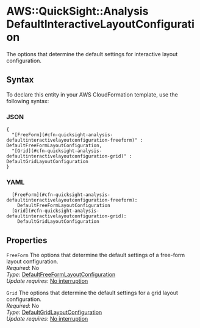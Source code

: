 # AWS::QuickSight::Analysis DefaultInteractiveLayoutConfiguration<a name="aws-properties-quicksight-analysis-defaultinteractivelayoutconfiguration"></a>

The options that determine the default settings for interactive layout configuration\.

## Syntax<a name="aws-properties-quicksight-analysis-defaultinteractivelayoutconfiguration-syntax"></a>

To declare this entity in your AWS CloudFormation template, use the following syntax:

### JSON<a name="aws-properties-quicksight-analysis-defaultinteractivelayoutconfiguration-syntax.json"></a>

```
{
  "[FreeForm](#cfn-quicksight-analysis-defaultinteractivelayoutconfiguration-freeform)" : DefaultFreeFormLayoutConfiguration,
  "[Grid](#cfn-quicksight-analysis-defaultinteractivelayoutconfiguration-grid)" : DefaultGridLayoutConfiguration
}
```

### YAML<a name="aws-properties-quicksight-analysis-defaultinteractivelayoutconfiguration-syntax.yaml"></a>

```
  [FreeForm](#cfn-quicksight-analysis-defaultinteractivelayoutconfiguration-freeform):
    DefaultFreeFormLayoutConfiguration
  [Grid](#cfn-quicksight-analysis-defaultinteractivelayoutconfiguration-grid):
    DefaultGridLayoutConfiguration
```

## Properties<a name="aws-properties-quicksight-analysis-defaultinteractivelayoutconfiguration-properties"></a>

`FreeForm` <a name="cfn-quicksight-analysis-defaultinteractivelayoutconfiguration-freeform"></a>
The options that determine the default settings of a free\-form layout configuration\.  
_Required_: No  
_Type_: [DefaultFreeFormLayoutConfiguration](aws-properties-quicksight-analysis-defaultfreeformlayoutconfiguration.md)  
_Update requires_: [No interruption](https://docs.aws.amazon.com/AWSCloudFormation/latest/UserGuide/using-cfn-updating-stacks-update-behaviors.html#update-no-interrupt)

`Grid` <a name="cfn-quicksight-analysis-defaultinteractivelayoutconfiguration-grid"></a>
The options that determine the default settings for a grid layout configuration\.  
_Required_: No  
_Type_: [DefaultGridLayoutConfiguration](aws-properties-quicksight-analysis-defaultgridlayoutconfiguration.md)  
_Update requires_: [No interruption](https://docs.aws.amazon.com/AWSCloudFormation/latest/UserGuide/using-cfn-updating-stacks-update-behaviors.html#update-no-interrupt)
